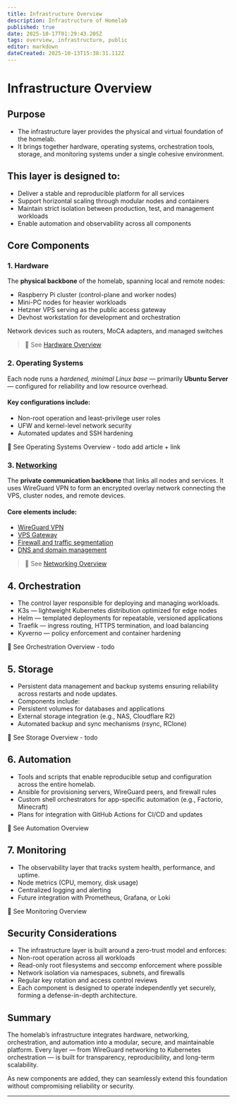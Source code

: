 ```yaml
---
title: Infrastructure Overview
description: Infrastructure of Homelab 
published: true
date: 2025-10-17T01:29:43.205Z
tags: overview, infrastructure, public
editor: markdown
dateCreated: 2025-10-13T15:38:31.112Z
---
```


# Infrastructure Overview

## Purpose

* The infrastructure layer provides the physical and virtual foundation of the homelab.
* It brings together hardware, operating systems, orchestration tools, storage, and monitoring systems under a single cohesive environment.

## This layer is designed to:
* Deliver a stable and reproducible platform for all services
* Support horizontal scaling through modular nodes and containers
* Maintain strict isolation between production, test, and management workloads
* Enable automation and observability across all components

## Core Components
### 1. Hardware
The **physical backbone** of the homelab, spanning local and remote nodes:

* Raspberry Pi cluster (control-plane and worker nodes)
* Mini-PC nodes for heavier workloads
* Hetzner VPS serving as the public access gateway
* Devhost workstation for development and orchestration

Network devices such as routers, MoCA adapters, and managed switches

> 🔗 See [Hardware Overview](/public/infrastructure/hardware)

### 2. Operating Systems

Each node runs a *hardened, minimal Linux base* — primarily **Ubuntu Server** — configured for reliability and low resource overhead.

#### Key configurations include:
* Non-root operation and least-privilege user roles
* UFW and kernel-level network security
* Automated updates and SSH hardening

🔗 See Operating Systems Overview - todo add article + link

### 3. [Networking](/public/infrastructure/networking)

The **private communication backbone** that links all nodes and services.
It uses WireGuard VPN to form an encrypted overlay network connecting the VPS, cluster nodes, and remote devices.

#### Core elements include:
* [WireGuard VPN](./infrastructure/networking/wireguard)
* [VPS Gateway](./infrastructure/networking/vps)
* [Firewall and traffic segmentation](./infrastructure/networking/firewall)
* [DNS and domain management](./infrastructure/networking/dnsdomains)

> 🔗 See [Networking Overview](/public/infrastructure/networking)

## 4. Orchestration
* The control layer responsible for deploying and managing workloads.
* K3s — lightweight Kubernetes distribution optimized for edge nodes
* Helm — templated deployments for repeatable, versioned applications
* Traefik — ingress routing, HTTPS termination, and load balancing
* Kyverno — policy enforcement and container hardening

🔗 See Orchestration Overview - todo

## 5. Storage
* Persistent data management and backup systems ensuring reliability across restarts and node updates.
* Components include:
* Persistent volumes for databases and applications
* External storage integration (e.g., NAS, Cloudflare R2)
* Automated backup and sync mechanisms (rsync, RClone)

🔗 See Storage Overview - todo

## 6. Automation
* Tools and scripts that enable reproducible setup and configuration across the entire homelab.
* Ansible for provisioning servers, WireGuard peers, and firewall rules
* Custom shell orchestrators for app-specific automation (e.g., Factorio, Minecraft)
* Plans for integration with GitHub Actions for CI/CD and updates

🔗 See Automation Overview

## 7. Monitoring
* The observability layer that tracks system health, performance, and uptime.
* Node metrics (CPU, memory, disk usage)
* Centralized logging and alerting
* Future integration with Prometheus, Grafana, or Loki

🔗 See Monitoring Overview

## Security Considerations
* The infrastructure layer is built around a zero-trust model and enforces:
* Non-root operation across all workloads
* Read-only root filesystems and seccomp enforcement where possible
* Network isolation via namespaces, subnets, and firewalls
* Regular key rotation and access control reviews
* Each component is designed to operate independently yet securely, forming a defense-in-depth architecture.

## Summary

The homelab’s infrastructure integrates hardware, networking, orchestration, and automation into a modular, secure, and maintainable platform.
Every layer — from WireGuard networking to Kubernetes orchestration — is built for transparency, reproducibility, and long-term scalability.

As new components are added, they can seamlessly extend this foundation without compromising reliability or security.

---